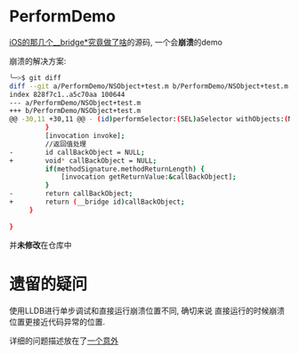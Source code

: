 # PerformDemo

[iOS的那几个__bridge*究竟做了啥](https://madordie.github.io/post/what-happened-to-the-bridge-in-ios/)的源码, 一个会**崩溃**的demo

崩溃的解决方案:

```sh
╰─>$ git diff 
diff --git a/PerformDemo/NSObject+test.m b/PerformDemo/NSObject+test.m
index 828f7c1..a5c70aa 100644
--- a/PerformDemo/NSObject+test.m
+++ b/PerformDemo/NSObject+test.m
@@ -30,11 +30,11 @@ - (id)performSelector:(SEL)aSelector withObjects:(NSArray *)objects {
         }
         [invocation invoke];
         //返回值处理
-        id callBackObject = NULL;
+        void* callBackObject = NULL;
         if(methodSignature.methodReturnLength) {
             [invocation getReturnValue:&callBackObject];
         }
-        return callBackObject;
+        return (__bridge id)callBackObject;
     }
     
}
```

并**未修改**在仓库中

# 遗留的疑问

使用LLDB进行单步调试和直接运行崩溃位置不同, 确切来说 直接运行的时候崩溃位置更接近代码异常的位置.

详细的问题描述放在了[一个意外](https://madordie.github.io/post/what-happened-to-the-bridge-in-ios/#%E4%B8%80%E4%B8%AA%E6%84%8F%E5%A4%96)
